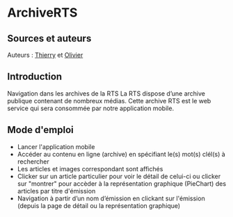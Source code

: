 # ArchiveRTS

## Sources et auteurs
[repo]: https://github.com/ThierryS72/citizen
Auteurs : [Thierry](https://github.com/ThierryS72) et [Olivier](https://github.com/olivierwen)

## Introduction
Navigation dans les archives de la RTS
La RTS dispose d’une archive publique contenant de nombreux médias. Cette archive RTS
est le web service qui sera consommée par notre application mobile.

## Mode d'emploi
- Lancer l'application mobile
- Accéder au contenu en ligne (archive) en spécifiant le(s) mot(s) clél(s) à rechercher
- Les articles et images correspondant sont affichés
- Clicker sur un article particulier pour voir le détail de celui-ci ou clicker sur "montrer"
  pour accèder à la représentation graphique (PieChart) des articles par titre d'émission 
- Navigation à partir d’un nom d’émission en clickant sur l'émission (depuis la page de détail ou la représentation graphique)
